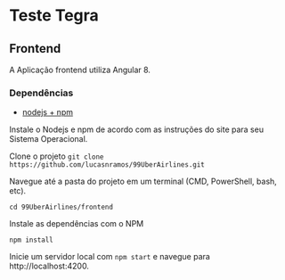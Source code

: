 # Teste Tegra

## Frontend

A Aplicação frontend utiliza Angular 8.

### Dependências

* [nodejs + npm](https://nodejs.org/en/)

Instale o Nodejs e npm de acordo com as instruções do site para seu Sistema Operacional.

Clone o projeto 
`git clone https://github.com/lucasnramos/99UberAirlines.git`

Navegue até a pasta do projeto em um terminal (CMD, PowerShell, bash, etc).

`cd 99UberAirlines/frontend`

Instale as dependências com o NPM 

`npm install`

Inicie um servidor local com `npm start` e navegue para http://localhost:4200.